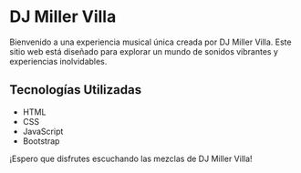 # DJ Miller Villa

Bienvenido a una experiencia musical única creada por DJ Miller Villa. Este sitio web está diseñado para explorar un mundo de sonidos vibrantes y experiencias inolvidables.

## Tecnologías Utilizadas

- HTML
- CSS
- JavaScript
- Bootstrap

¡Espero que disfrutes escuchando las mezclas de DJ Miller Villa!




